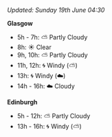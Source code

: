 *Updated: Sunday 19th June 04:30*

**Glasgow**

* 5h - 7h: :partly_sunny: Partly Cloudy
* 8h: :sunny: Clear
* 9h, 10h: :partly_sunny: Partly Cloudy
* 11h, 12h: :cyclone: Windy (:partly_sunny:)
* 13h: :cyclone: Windy (:cloud:)
* 14h - 16h: :cloud: Cloudy

**Edinburgh**

* 5h - 12h: :partly_sunny: Partly Cloudy
* 13h - 16h: :cyclone: Windy (:partly_sunny:)
